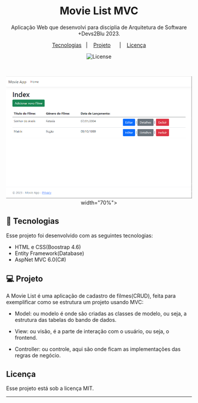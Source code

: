 <h1 align="center"> Movie List MVC </h1>

<p align="center">
Aplicação Web que desenvolvi para disciplia de Arquitetura de Software +Devs2Blu 2023.
</p>

<p align="center">
  <a href="#-tecnologias">Tecnologias</a>&nbsp;&nbsp;&nbsp;|&nbsp;&nbsp;&nbsp;
  <a href="#-projeto">Projeto</a>&nbsp;&nbsp;&nbsp;&nbsp;&nbsp;&nbsp;|&nbsp;&nbsp;&nbsp;
  <a href="#memo-licença">Licença</a>
</p>

<p align="center">
  <img alt="License" src="https://img.shields.io/static/v1?label=license&message=MIT&color=49AA26&labelColor=000000">
</p>

<br>

<p align="center">
   <img alt="movie-list-mvc" src="https://github.com/NeoJhonn/movieList-MVC/blob/main/.github/screenShot.png"> 
  width="70%">
</p>

## 🚀 Tecnologias

Esse projeto foi desenvolvido com as seguintes tecnologias:

- HTML e CSS(Boostrap 4.6)
- Entity Framework(Database)
- AspNet MVC 6.0(C#)

## 💻 Projeto

A Movie List é uma aplicação de cadastro de filmes(CRUD), feita para exemplificar como se estrutura um projeto usando MVC:

- Model: ou modelo é onde são criadas as classes de modelo, ou seja, a estrutura das tabelas do bando de dados.

- View: ou visão, é a parte de interação com o usuário, ou seja, o frontend.

- Controller: ou controle, aqui são onde ficam as implementações das regras de negócio.


##  Licença

Esse projeto está sob a licença MIT.

---


